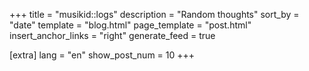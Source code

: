 +++
title = "musikid::logs"
description = "Random thoughts"
sort_by = "date"
template = "blog.html"
page_template = "post.html"
insert_anchor_links = "right"
generate_feed = true

[extra]
lang = "en"
show_post_num = 10
+++
